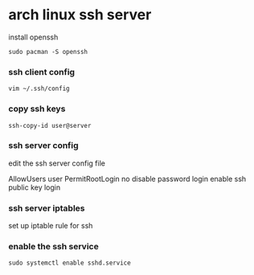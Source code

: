 # arch linux ssh server

install openssh 

```
sudo pacman -S openssh
```


### ssh client config

```
vim ~/.ssh/config
```

### copy ssh keys

```
ssh-copy-id user@server
```

### ssh server config

edit the ssh server config file

AllowUsers user
PermitRootLogin no
disable password login
enable ssh public key login


### ssh server iptables

set up iptable rule for ssh


### enable the ssh service

```
sudo systemctl enable sshd.service
```


